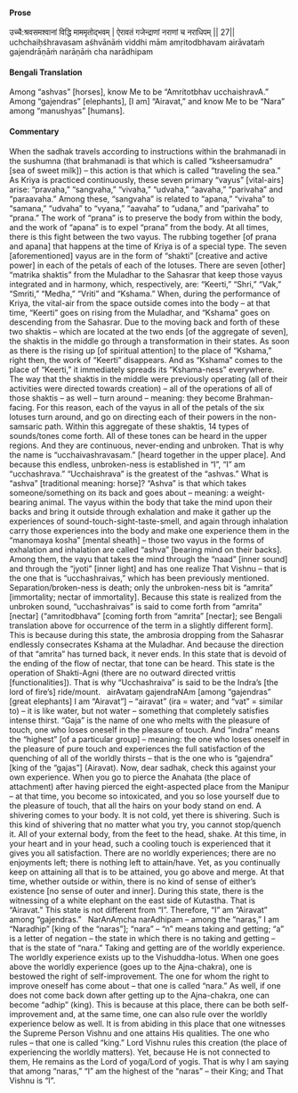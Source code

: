 #### Prose 

उच्चै:श्रवसमश्वानां विद्धि माममृतोद्भवम् |
ऐरावतं गजेन्द्राणां नराणां च नराधिपम् || 27||
uchchaiḥśhravasam aśhvānāṁ viddhi mām amṛitodbhavam
airāvataṁ gajendrāṇāṁ narāṇāṁ cha narādhipam

 #### Bengali Translation 

Among “ashvas” [horses], know Me to be “Amritotbhav ucchaishravA.” Among “gajendras” [elephants], [I am] “Airavat,” and know Me to be “Nara” among “manushyas” [humans].

 #### Commentary 

When the sadhak travels according to instructions within the brahmanadi in the sushumna (that brahmanadi is that which is called “ksheersamudra” [sea of sweet milk]) – this action is that which is called “traveling the sea.” As Kriya is practiced continuously, these seven primary “vayus” [vital-airs] arise: “pravaha,” “sangvaha,” “vivaha,” “udvaha,” “aavaha,” “parivaha” and “paraavaha.” Among these, “sangvaha” is related to “apana,” “vivaha” to “samana,” “udvaha” to “vyana,” “aavaha” to “udana,” and “parivaha” to “prana.” The work of “prana” is to preserve the body from within the body, and the work of “apana” is to expel “prana” from the body. At all times, there is this fight between the two vayus. The rubbing together [of prana and apana] that happens at the time of Kriya is of a special type. The seven [aforementioned] vayus are in the form of “shakti” [creative and active power] in each of the petals of each of the lotuses. There are seven [other] “matrika shaktis” from the Muladhar to the Sahasrar that keep those vayus integrated and in harmony, which, respectively, are: “Keerti,” “Shri,” “Vak,” “Smriti,” “Medha,” “Vriti” and “Kshama.” When, during the performance of Kriya, the vital-air from the space outside comes into the body – at that time, “Keerti” goes on rising from the Muladhar, and “Kshama” goes on descending from the Sahasrar. Due to the moving back and forth of these two shaktis – which are located at the two ends [of the aggregate of seven], the shaktis in the middle go through a transformation in their states. As soon as there is the rising up [of spiritual attention] to the place of “Kshama,” right then, the work of “Keerti” disappears. And as “Kshama” comes to the place of “Keerti,” it immediately spreads its “Kshama-ness” everywhere. The way that the shaktis in the middle were previously operating (all of their activities were directed towards creation) – all of the operations of all of those shaktis – as well – turn around – meaning: they become Brahman-facing. For this reason, each of the vayus in all of the petals of the six lotuses turn around, and go on directing each of their powers in the non-samsaric path. Within this aggregate of these shaktis, 14 types of sounds/tones come forth. All of these tones can be heard in the upper regions. And they are continuous, never-ending and unbroken. That is why the name is “ucchaivashravasam.” [heard together in the upper place]. And because this endless, unbroken-ness is established in “I”, “I” am “ucchashrava.” “Ucchaishrava” is the greatest of the “ashvas.” What is “ashva” [traditional meaning: horse]? “Ashva” is that which takes someone/something on its back and goes about – meaning: a weight-bearing animal. The vayus within the body that take the mind upon their backs and bring it outside through exhalation and make it gather up the experiences of sound-touch-sight-taste-smell, and again through inhalation carry those experiences into the body and make one experience them in the “manomaya kosha” [mental sheath] – those two vayus in the forms of exhalation and inhalation are called “ashva” [bearing mind on their backs]. Among them, the vayu that takes the mind through the “naad” [inner sound] and through the “jyoti” [inner light] and has one realize That Vishnu – that is the one that is “ucchashraivas,” which has been previously mentioned.
 
Separation/broken-ness is death; only the unbroken-ness bit is “amrita” [immortality; nectar of immortality]. Because this state is realized from the unbroken sound, “ucchashraivas” is said to come forth from “amrita” [nectar] (“amritodbhava” [coming forth from “amrita” [nectar]; see Bengali translation above for occurrence of the term in a slightly different form]. This is because during this state, the ambrosia dropping from the Sahasrar endlessly consecrates Kshama at the Muladhar. And because the direction of that “amrita” has turned back, it never ends. In this state that is devoid of the ending of the flow of nectar, that tone can be heard. This state is the operation of Shakti-Agni (there are no outward directed vrittis [functionalities]). That is why “Ucchashraiva” is said to be the Indra’s [the lord of fire’s] ride/mount.
 
airAvataṃ gajendraNAm [among “gajendras” [great elephants] I am “Airavat”] – “airavat” (ira = water; and “vat” = similar to) – it is like water, but not water – something that completely satisfies intense thirst. “Gaja” is the name of one who melts with the pleasure of touch, one who loses oneself in the pleasure of touch. And “indra” means the “highest” [of a particular group] – meaning: the one who loses oneself in the pleasure of pure touch and experiences the full satisfaction of the quenching of all of the worldly thirsts – that is the one who is “gajendra” [king of the “gajas”] (Airavat). Now, dear sadhak, check this against your own experience. When you go to pierce the Anahata (the place of attachment) after having pierced the eight-aspected place from the Manipur – at that time, you become so intoxicated, and you so lose yourself due to the pleasure of touch, that all the hairs on your body stand on end. A shivering comes to your body. It is not cold, yet there is shivering. Such is this kind of shivering that no matter what you try, you cannot stop/quench it. All of your external body, from the feet to the head, shake. At this time, in your heart and in your head, such a cooling touch is experienced that it gives you all satisfaction. There are no worldly experiences; there are no enjoyments left; there is nothing left to attain/have. Yet, as you continually keep on attaining all that is to be attained, you go above and merge. At that time, whether outside or within, there is no kind of sense of either’s existence [no sense of outer and inner]. During this state, there is the witnessing of a white elephant on the east side of Kutastha. That is “Airavat.” This state is not different from “I”. Therefore, “I” am “Airavat” among “gajendras.”
 
NarAnAṃcha narAdhipam – among the “naras,” I am “Naradhip” [king of the “naras”]; “nara” – “n” means taking and getting; “a” is a letter of negation – the state in which there is no taking and getting – that is the state of “nara.” Taking and getting are of the worldly experience. The worldly experience exists up to the Vishuddha-lotus. When one goes above the worldly experience (goes up to the Ajna-chakra), one is bestowed the right of self-improvement. The one for whom the right to improve oneself has come about – that one is called “nara.” As well, if one does not come back down after getting up to the Ajna-chakra, one can become “adhip” (king). This is because at this place, there can be both self-improvement and, at the same time, one can also rule over the worldly experience below as well. It is from abiding in this place that one witnesses the Supreme Person Vishnu and one attains His qualities. The one who rules – that one is called “king.” Lord Vishnu rules this creation (the place of experiencing the worldly matters). Yet, because He is not connected to them, He remains as the Lord of yoga/Lord of yogis. That is why I am saying that among “naras,” “I” am the highest of the “naras” – their King; and That Vishnu is “I”. 